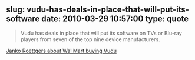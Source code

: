 slug: vudu-has-deals-in-place-that-will-put-its-software
date: 2010-03-29 10:57:00
type: quote
---

> Vudu has deals in place that will put its software on TVs or Blu-ray players from seven of the top nine device manufacturers.

[Janko Roettgers about Wal Mart buying Vudu](http://newteevee.com/2010/02/22/wal-mart-is-buying-vudu/)
